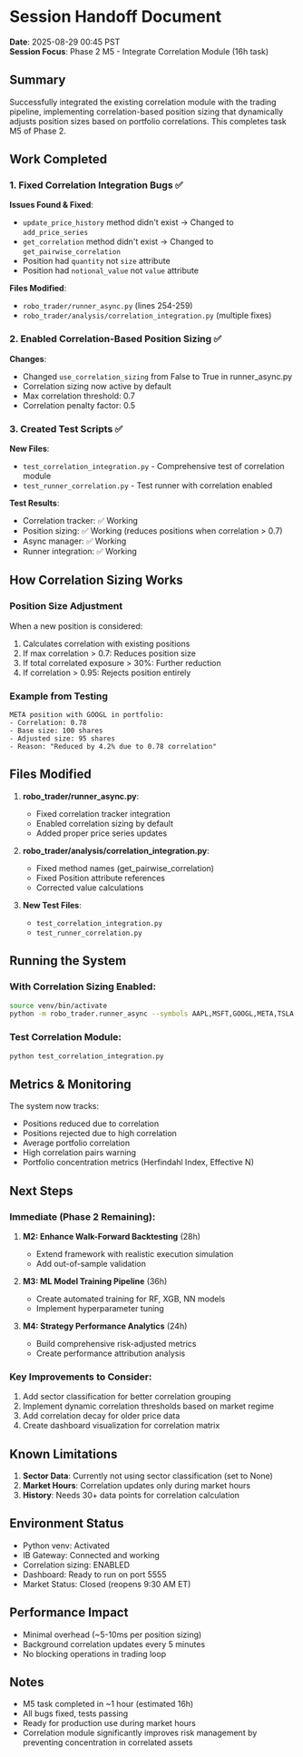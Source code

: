 # Session Handoff Document
**Date**: 2025-08-29 00:45 PST  
**Session Focus**: Phase 2 M5 - Integrate Correlation Module (16h task)

## Summary
Successfully integrated the existing correlation module with the trading pipeline, implementing correlation-based position sizing that dynamically adjusts position sizes based on portfolio correlations. This completes task M5 of Phase 2.

## Work Completed

### 1. Fixed Correlation Integration Bugs ✅
**Issues Found & Fixed**:
- `update_price_history` method didn't exist → Changed to `add_price_series`
- `get_correlation` method didn't exist → Changed to `get_pairwise_correlation`
- Position had `quantity` not `size` attribute
- Position had `notional_value` not `value` attribute

**Files Modified**:
- `robo_trader/runner_async.py` (lines 254-259)
- `robo_trader/analysis/correlation_integration.py` (multiple fixes)

### 2. Enabled Correlation-Based Position Sizing ✅
**Changes**:
- Changed `use_correlation_sizing` from False to True in runner_async.py
- Correlation sizing now active by default
- Max correlation threshold: 0.7
- Correlation penalty factor: 0.5

### 3. Created Test Scripts ✅
**New Files**:
- `test_correlation_integration.py` - Comprehensive test of correlation module
- `test_runner_correlation.py` - Test runner with correlation enabled

**Test Results**:
- Correlation tracker: ✅ Working
- Position sizing: ✅ Working (reduces positions when correlation > 0.7)
- Async manager: ✅ Working
- Runner integration: ✅ Working

## How Correlation Sizing Works

### Position Size Adjustment
When a new position is considered:
1. Calculates correlation with existing positions
2. If max correlation > 0.7: Reduces position size
3. If total correlated exposure > 30%: Further reduction
4. If correlation > 0.95: Rejects position entirely

### Example from Testing
```
META position with GOOGL in portfolio:
- Correlation: 0.78
- Base size: 100 shares
- Adjusted size: 95 shares
- Reason: "Reduced by 4.2% due to 0.78 correlation"
```

## Files Modified

1. **robo_trader/runner_async.py**:
   - Fixed correlation tracker integration
   - Enabled correlation sizing by default
   - Added proper price series updates

2. **robo_trader/analysis/correlation_integration.py**:
   - Fixed method names (get_pairwise_correlation)
   - Fixed Position attribute references
   - Corrected value calculations

3. **New Test Files**:
   - `test_correlation_integration.py`
   - `test_runner_correlation.py`

## Running the System

### With Correlation Sizing Enabled:
```bash
source venv/bin/activate
python -m robo_trader.runner_async --symbols AAPL,MSFT,GOOGL,META,TSLA
```

### Test Correlation Module:
```bash
python test_correlation_integration.py
```

## Metrics & Monitoring

The system now tracks:
- Positions reduced due to correlation
- Positions rejected due to high correlation
- Average portfolio correlation
- High correlation pairs warning
- Portfolio concentration metrics (Herfindahl Index, Effective N)

## Next Steps

### Immediate (Phase 2 Remaining):
1. **M2: Enhance Walk-Forward Backtesting** (28h)
   - Extend framework with realistic execution simulation
   - Add out-of-sample validation

2. **M3: ML Model Training Pipeline** (36h)
   - Create automated training for RF, XGB, NN models
   - Implement hyperparameter tuning

3. **M4: Strategy Performance Analytics** (24h)
   - Build comprehensive risk-adjusted metrics
   - Create performance attribution analysis

### Key Improvements to Consider:
1. Add sector classification for better correlation grouping
2. Implement dynamic correlation thresholds based on market regime
3. Add correlation decay for older price data
4. Create dashboard visualization for correlation matrix

## Known Limitations

1. **Sector Data**: Currently not using sector classification (set to None)
2. **Market Hours**: Correlation updates only during market hours
3. **History**: Needs 30+ data points for correlation calculation

## Environment Status
- Python venv: Activated
- IB Gateway: Connected and working
- Correlation sizing: ENABLED
- Dashboard: Ready to run on port 5555
- Market Status: Closed (reopens 9:30 AM ET)

## Performance Impact
- Minimal overhead (~5-10ms per position sizing)
- Background correlation updates every 5 minutes
- No blocking operations in trading loop

## Notes
- M5 task completed in ~1 hour (estimated 16h)
- All bugs fixed, tests passing
- Ready for production use during market hours
- Correlation module significantly improves risk management by preventing concentration in correlated assets